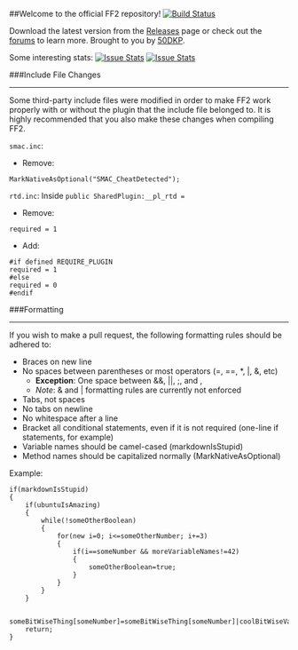 ##Welcome to the official FF2 repository! [![Build Status](https://travis-ci.org/50DKP/FF2-Official.svg)](https://travis-ci.org/50DKP/FF2-Official)

Download the latest version from the [Releases](https://github.com/50DKP/FF2-Official/releases) page or check out the [forums](https://forums.alliedmods.net/forumdisplay.php?f=154) to learn more.  Brought to you by [50DKP](http://www.50dkp.com).

Some interesting stats: [![Issue Stats](http://issuestats.com/github/50DKP/FF2-Official/badge/pr?style=flat)](http://issuestats.com/github/50DKP/FF2-Official) [![Issue Stats](http://issuestats.com/github/50DKP/FF2-Official/badge/issue?style=flat)](http://issuestats.com/github/50DKP/FF2-Official)

###Include File Changes
***
Some third-party include files were modified in order to make FF2 work properly with or without the plugin that the include file belonged to.
It is highly recommended that you also make these changes when compiling FF2.

`smac.inc`:
* Remove:
```sourcepawn
MarkNativeAsOptional("SMAC_CheatDetected");
```

`rtd.inc`:  Inside `public SharedPlugin:__pl_rtd = `
* Remove:
```sourcepawn
required = 1
```
* Add:
```sourcepawn
#if defined REQUIRE_PLUGIN
required = 1
#else
required = 0
#endif
```

###Formatting
***
If you wish to make a pull request, the following formatting rules should be adhered to:

* Braces on new line
* No spaces between parentheses or most operators (=, ==, *, |, &, etc)
	* **Exception**: One space between &&, ||, ;, and ,
	* *Note*: & and | formatting rules are currently not enforced
* Tabs, not spaces
* No tabs on newline
* No whitespace after a line
* Bracket all conditional statements, even if it is not required (one-line if statements, for example)
* Variable names should be camel-cased (markdownIsStupid)
* Method names should be capitalized normally (MarkNativeAsOptional)

Example:

```sourcepawn
if(markdownIsStupid)
{
	if(ubuntuIsAmazing)
	{
		while(!someOtherBoolean)
		{
			for(new i=0; i<=someOtherNumber; i+=3)
			{
				if(i==someNumber && moreVariableNames!=42)
				{
					someOtherBoolean=true;
				}
			}
		}
	}

	someBitWiseThing[someNumber]=someBitWiseThing[someNumber]|coolBitWiseVariable;
	return;
}
```
